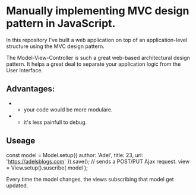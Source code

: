 # Manually implementing MVC design pattern in JavaScript.

In this repository I've built a web application on top of an application-level structure using the MVC design pattern.

The Model-View-Controller is such a great web-based architectural design pattern. It helps a great deal to separate your application logic from the User Interface.

## Advantages:
- + your code would be more modulare.
- + it's less painfull to debug.

## Useage

const
	model = Model.setup({
		author: 'Adel',
		title: 23,
		url: 'https://adelsblogs.com'
	}).save(); // sends a POST/PUT Ajax request.
	view = View.setup().suscribe( model );

Every time the model changes, the views subscribing that model get updated.